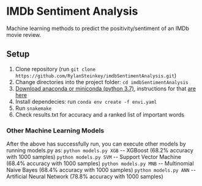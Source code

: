 # IMDb Sentiment Analysis
Machine learning methods to predict the positivity/sentiment of an IMDb movie review.

## Setup
1. Clone repository (run `git clone https://github.com/RylanSteinkey/imdbSentimentAnalysis.git`)
2. Change directories into the project folder: `cd imdbSentimentAnalysis`
3. [Download anaconda or miniconda (python 3.7)](https://conda.io/miniconda.html (python 3.7)), instructions for that [are here](https://conda.io/docs/user-guide/install/index.html)
4. Install dependecies: run `conda env create -f envi.yaml`
5. Run `snakemake`
6. Check results.txt for accuracy and a ranked list of important words


### Other Machine Learning Models

After the above has successfully run, you can execute other models by running models.py as:
`python models.py XGB` -- XGBoost                    (68.2% accuracy with 1000 samples)
`python models.py SVM` -- Support Vector Machine     (68.4% accuracy with 1000 samples)
`python models.py MNB` -- Multinomial Naive Bayes    (68.4% accuracy with 1000 samples)
`python models.py ANN` -- Artificial Neural Network  (78.8% accuracy with 1000 samples)
